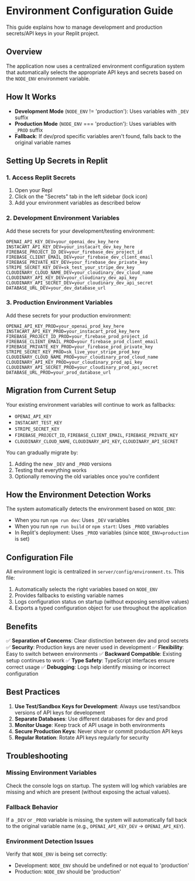 # Environment Configuration Guide

This guide explains how to manage development and production secrets/API keys in your Replit project.

## Overview

The application now uses a centralized environment configuration system that automatically selects the appropriate API keys and secrets based on the `NODE_ENV` environment variable.

## How It Works

- **Development Mode** (`NODE_ENV` != 'production'): Uses variables with `_DEV` suffix
- **Production Mode** (`NODE_ENV` === 'production'): Uses variables with `_PROD` suffix
- **Fallback**: If dev/prod specific variables aren't found, falls back to the original variable names

## Setting Up Secrets in Replit

### 1. Access Replit Secrets
1. Open your Repl
2. Click on the "Secrets" tab in the left sidebar (lock icon)
3. Add your environment variables as described below

### 2. Development Environment Variables
Add these secrets for your development/testing environment:

```
OPENAI_API_KEY_DEV=your_openai_dev_key_here
INSTACART_API_KEY_DEV=your_instacart_dev_key_here
FIREBASE_PROJECT_ID_DEV=your_firebase_dev_project_id
FIREBASE_CLIENT_EMAIL_DEV=your_firebase_dev_client_email
FIREBASE_PRIVATE_KEY_DEV=your_firebase_dev_private_key
STRIPE_SECRET_KEY_DEV=sk_test_your_stripe_dev_key
CLOUDINARY_CLOUD_NAME_DEV=your_cloudinary_dev_cloud_name
CLOUDINARY_API_KEY_DEV=your_cloudinary_dev_api_key
CLOUDINARY_API_SECRET_DEV=your_cloudinary_dev_api_secret
DATABASE_URL_DEV=your_dev_database_url
```

### 3. Production Environment Variables
Add these secrets for your production environment:

```
OPENAI_API_KEY_PROD=your_openai_prod_key_here
INSTACART_API_KEY_PROD=your_instacart_prod_key_here
FIREBASE_PROJECT_ID_PROD=your_firebase_prod_project_id
FIREBASE_CLIENT_EMAIL_PROD=your_firebase_prod_client_email
FIREBASE_PRIVATE_KEY_PROD=your_firebase_prod_private_key
STRIPE_SECRET_KEY_PROD=sk_live_your_stripe_prod_key
CLOUDINARY_CLOUD_NAME_PROD=your_cloudinary_prod_cloud_name
CLOUDINARY_API_KEY_PROD=your_cloudinary_prod_api_key
CLOUDINARY_API_SECRET_PROD=your_cloudinary_prod_api_secret
DATABASE_URL_PROD=your_prod_database_url
```

## Migration from Current Setup

Your existing environment variables will continue to work as fallbacks:
- `OPENAI_API_KEY`
- `INSTACART_TEST_KEY` 
- `STRIPE_SECRET_KEY`
- `FIREBASE_PROJECT_ID`, `FIREBASE_CLIENT_EMAIL`, `FIREBASE_PRIVATE_KEY`
- `CLOUDINARY_CLOUD_NAME`, `CLOUDINARY_API_KEY`, `CLOUDINARY_API_SECRET`

You can gradually migrate by:
1. Adding the new `_DEV` and `_PROD` versions
2. Testing that everything works
3. Optionally removing the old variables once you're confident

## How the Environment Detection Works

The system automatically detects the environment based on `NODE_ENV`:

- When you run `npm run dev`: Uses `_DEV` variables
- When you run `npm run build` or `npm start`: Uses `_PROD` variables
- In Replit's deployment: Uses `_PROD` variables (since `NODE_ENV=production` is set)

## Configuration File

All environment logic is centralized in `server/config/environment.ts`. This file:

1. Automatically selects the right variables based on `NODE_ENV`
2. Provides fallbacks to existing variable names
3. Logs configuration status on startup (without exposing sensitive values)
4. Exports a typed configuration object for use throughout the application

## Benefits

✅ **Separation of Concerns**: Clear distinction between dev and prod secrets
✅ **Security**: Production keys are never used in development
✅ **Flexibility**: Easy to switch between environments
✅ **Backward Compatible**: Existing setup continues to work
✅ **Type Safety**: TypeScript interfaces ensure correct usage
✅ **Debugging**: Logs help identify missing or incorrect configuration

## Best Practices

1. **Use Test/Sandbox Keys for Development**: Always use test/sandbox versions of API keys for development
2. **Separate Databases**: Use different databases for dev and prod
3. **Monitor Usage**: Keep track of API usage in both environments
4. **Secure Production Keys**: Never share or commit production API keys
5. **Regular Rotation**: Rotate API keys regularly for security

## Troubleshooting

### Missing Environment Variables
Check the console logs on startup. The system will log which variables are missing and which are present (without exposing the actual values).

### Fallback Behavior
If a `_DEV` or `_PROD` variable is missing, the system will automatically fall back to the original variable name (e.g., `OPENAI_API_KEY_DEV` → `OPENAI_API_KEY`).

### Environment Detection Issues
Verify that `NODE_ENV` is being set correctly:
- Development: `NODE_ENV` should be undefined or not equal to 'production'
- Production: `NODE_ENV` should be 'production' 